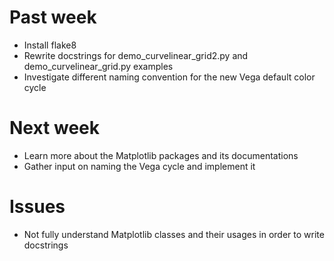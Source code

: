 # Past week

- Install flake8
- Rewrite docstrings for demo_curvelinear_grid2.py and demo_curvelinear_grid.py examples
- Investigate different naming convention for the new Vega default color cycle


# Next week

- Learn more about the Matplotlib packages and its documentations
- Gather input on naming the Vega cycle and implement it


# Issues

- Not fully understand Matplotlib classes and their usages in order to write docstrings
